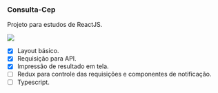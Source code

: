 ### Consulta-Cep

Projeto para estudos de ReactJS.

![](https://i.imgur.com/Jp3cCew.giff)

 - [x] Layout básico.
 - [x] Requisição para API.
 - [x] Impressão de resultado em tela.
 - [ ] Redux para controle das requisições e componentes de notificação.
 - [ ] Typescript.
